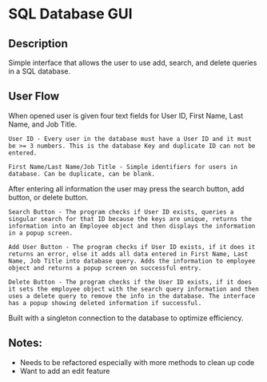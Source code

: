 # SQL Database GUI

## Description 

Simple interface that allows the user to use add, search, and delete queries in a SQL database.

## User Flow

When opened user is given four text fields for User ID, First Name, Last Name, and Job Title. 

	User ID - Every user in the database must have a User ID and it must be >= 3 numbers. This is the database Key and duplicate ID can not be entered.

	First Name/Last Name/Job Title - Simple identifiers for users in database. Can be duplicate, can be blank.


After entering all information the user may press the search button, add button, or delete button.

	Search Button - The program checks if User ID exists, queries a singular search for that ID because the keys are unique, returns the information into an Employee object and then displays the information in a popup screen. 

	Add User Button - The program checks if User ID exists, if it does it returns an error, else it adds all data entered in First Name, Last Name, Job Title into database query. Adds the information to employee object and returns a popup screen on successful entry.
  
	Delete Button - The program checks if the User ID exists, if it does it sets the employee object with the search query information and then uses a delete query to remove the info in the database. The interface has a popup showing deleted information if successful.

Built with a singleton connection to the database to optimize efficiency.

## Notes:

- Needs to be refactored especially with more methods to clean up code
- Want to add an edit feature




